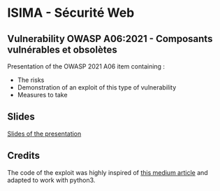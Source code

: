 # ISIMA - Sécurité Web
## Vulnerability OWASP A06:2021 - Composants vulnérables et obsolètes 

Presentation of the OWASP 2021 A06 item containing :
- The risks
- Demonstration of an exploit of this type of vulnerability 
- Measures to take

## Slides
[Slides of the presentation](https://hedgedoc.isima.fr/p/bGmo4ygFt#/)

## Credits
The code of the exploit was highly inspired of [this medium article](https://medium.com/@lucideus/exploiting-apache-struts2-cve-2017-5638-lucideus-research-83adb9490ede) and adapted to work with python3.
